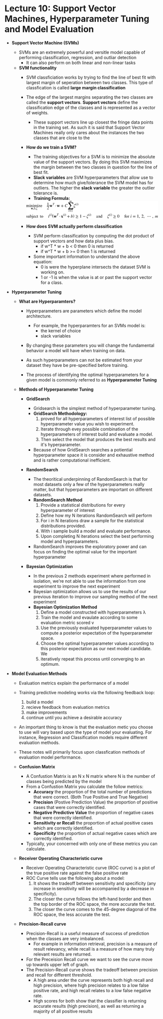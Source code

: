 # Lecture 10: Support Vector Machines, Hyperparameter Tuning and Model Evaluation

- **Support Vector Machine (SVMs)**
    - SVMs are an extremely powerful and versitle model capable of performing classification, regression, and outliar detection
        - It can also perform on both linear and non-linear tasks
    - **SVM functionality**
        - SVM classficiation works by trying to find the line of best fit with largest margin of seperation between two classes. This type of classfication is called **large margin classification**
        - The edge of the largest margins separating the two classes are called the **support vectors**. **Support vectors** define the classification edge of the classes and is represented as a vector of weights.
            - These support vectors line up closest the fringe data points in the training set. As such it is said that Support Vector Machines really only cares about the instances the two classes that are close to the 
        - **How do we train a SVM?**
            - The training objectives for a SVM is to minimize the absolute value of the support vectors. By doing this SVM maximizes the margin between the two classes in question for the line of best fit.
            - **Slack variables** are SVM hyperparameters that allow use to determine how much give/tolerance the SVM model has for outliers. The higher the **slack variable** the greater the outlier tolerance is.  
            - **Training Formula:**
            <img src='eq_54.png'>

        - **How does SVM actually perform classification**
            - SVM perform classification by computing the dot product of support vectors and how data plus bias.
                - if w^T * w + b < 0 then 0 is returned
                - if w^T * w + b >= 0 then 1 is returned
            - Some important information to understand the above equation:
                - 0 is were the hyperplane intersects the dataset SVM is working on.
                - 1 or -1 is when the value is at or past the support vector for a class.

- **Hyperparameter Tuning**
    - **What are Hyperparamters?**
        - Hyperparameters are parameters which define the model architecture. 
            - For example, the hyperparamters for an SVMs model is:
                - the kernel of choice
                - slack variables 
        
        - By changing these parameters you will change the fundamental behavior a model will have when training on data.
        - As such hyperparameters can not be estimated from your dataset they have be pre-specified before training.
        - The process of identifying the optimal hyperparameters for a given model is commonly referred to as **Hyperparameter Tuning**
    - **Methods of Hyperparameter Tuning**
        - **GridSearch**
            - Gridsearch is the simplest method of hyperparameter tuning.
            - **GridSearch Methodology:** 
                1. proved for all hyperparameters of interest list of possible hyperparameter value you wish to experiment. 
                2. Iterate through evey possible combination of the hyperparameters of interest build and evaluate a model.
                3. Then select the model that produces the best results and it's hyperparameter.
            - Because of how GridSearch searches a potiential hyperparameter space it is consider and exhaustive method and is rather computational inefficient.
        - **RandomSearch**
            - The theoritical underpinning of RandomSearch is that for most datasets only a few of the hyperparameters really matter, but that hyperparameters are important on different datasets.
            - **RandomSearch Method**
                1. Provide a statistical distributions for every hyperparameter of interest
                2. Define how my N iterations RandomSearch will perform
                3. For i in N iterations draw a sample for the statistical distributions provided.
                4. With i sample build a model and evaluate performance.
                5. Upon completing N iterations select the best performing model and hyperparameters.
            - RandomSearch improves the exploratory power and can focus on finding the optimal value for the important hyperparameter
        
        - **Bayesian Optimization**
            - In the previous 2 methods experiment where performed in isolation, we're not able to use the information from one experiment to improve the next experiment
            -  Bayesian optimization allows us to use the results of our previous iteration to improve our sampling method of the next experiment
            - **Bayesian Optimization Method**
                1. Define a model constructed with hyperparameters λ
                2. Train the model and evaulate according to some evaluation metric scored v
                3. Use the previously evaluated hyperparameter values to compute a posterior expectation of the hyperparameter space. 
                4. Choose the optimal hyperparameter values according to this posterior expectation as our next model candidate. We 
                5. iteratively repeat this process until converging to an optimum.

- **Model Evaluation Methods**
    - Evaluation metrics explain the performance of a model
    - Training predictive modeling works via the following feedback loop: 
        1. build a model
        2. recieve feedback from evaluation metrics
        3. make improvements
        4. continue until you achieve a desirable accuracy
    - An important thing to know is that the evaluation metic you choose to use will vary based upon the type of model your evaluating. For instance, Regression and Classification models require different evaluation methods.
    - These notes will primarily focus upon classfication methods of evaluation model performance.
    - **Confusion Matrix**
        - A Confustion Matrix is an N x N matrix where N is the number of classes being predicted by the model
        - From a Confustion Matrix you calculate the follow metrics:
            - **Accuracy** the proportion of the total number of predictions that were correct. (Both True Positive and True Negative)
            - **Precision** (Postive Prediction Value) the proportion of positive cases that were correctly identified.
            - **Negative Predictive Value** the proportion of negative cases that were correctly identified.
            - **Sensitivity or Recall** the proportion of actual positive cases which are correctly identified.
            - **Specificity** the proportion of actual negative cases which are correctly identified.
        - Typically, your concerned with only one of these metrics you can calculate.
    
    - **Receiver Operating Characteristic curve**
        - Receiver Operating Characteristic curve (ROC curve) is a plot of the true positive rate against the false positive rate
        - ROC Curve tells use the following about a model:
            1. It shows the tradeoff between sensitivity and specificity (any increase in sensitivity will be accompanied by a decrease in specificity).
            2. The closer the curve follows the left-hand border and then the top border of the ROC space, the more accurate the test.
            3. The closer the curve comes to the 45-degree diagonal of the ROC space, the less accurate the test.
    
    - **Precision-Recall curve**
        - Precision-Recall is a useful measure of success of prediction when the classes are very imbalanced. 
            - For example in information retrieval, precision is a measure of result relevancy, while recall is a measure of how many truly relevant results are returned.
        - For the Preceision Recall curve we want to see the curve move up towards upper left of graph.
        - The Precision-Recall curve shows the tradeoff between precision and recall for different threshold. 
            - A high area under the curve represents both high recall and high precision, where high precision relates to a low false positive rate, and high recall relates to a low false negative rate. 
            - High scores for both show that the classifier is returning accurate results (high precision), as well as returning a majority of all positive results 